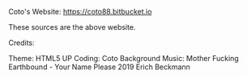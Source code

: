 Coto's Website:
https://coto88.bitbucket.io

These sources are the above website.

Credits:

Theme: HTML5 UP
Coding: Coto
Background Music:
Mother Fucking Earthbound - Your Name Please
2019 Erich Beckmann
